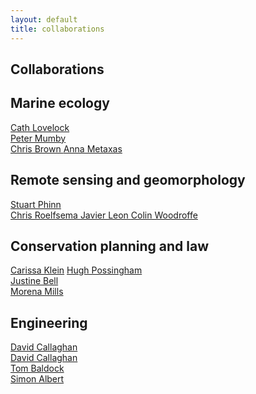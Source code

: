```yaml
---
layout: default
title: collaborations
---
```


## Collaborations

## Marine ecology  
<a href ="http://researchers.uq.edu.au/researcher/1430" target="_blank">Cath Lovelock </a>  
<a href ="http://www.marinespatialecologylab.org" target="_blank">Peter Mumby </a>  
<a href ="http://www.seascapemodels.org" target="_blank">Chris Brown </a>
<a href ="https://annametaxas.wordpress.com/people/anna-metaxas/" target="_blank">Anna Metaxas</a>

## Remote sensing and geomorphology
<a href ="https://www.gpem.uq.edu.au/stuart-phinn" target="_blank">Stuart Phinn </a>  
<a href ="https://www.gpem.uq.edu.au/chris-roelfsema" target="_blank">Chris Roelfsema </a>
<a href ="http://www.usc.edu.au/explore/structure/faculty-of-science-health-education-and-engineering/staff/dr-javier-leon" target="_blank">Javier Leon </a>
<a href ="http://smah.uow.edu.au/sees/UOW002960.html" target="_blank">Colin Woodroffe </a> 

## Conservation planning and law  
<a href ="https://www.gpem.uq.edu.au/carissa-klein" target="_blank">Carissa Klein</a> 
<a href ="http://www.possinghamlab.org/" target="_blank">Hugh Possingham</a>  
<a href ="http://researchers.uq.edu.au/researcher/2216" target="_blank">Justine Bell</a>  
<a href ="http://researchers.uq.edu.au/researcher/2216" target="_blank">Morena Mills</a>

## Engineering 
<a href ="http://www.chemeng.uq.edu.au/obrien" target="_blank">David Callaghan </a>  
<a href ="http://www.civil.uq.edu.au/callaghan" target="_blank">David Callaghan </a>  
<a href ="http://www.civil.uq.edu.au/baldock" target="_blank">Tom Baldock</a>  
<a href ="http://www.civil.uq.edu.au/albert" target="_blank">Simon Albert </a>  
 
